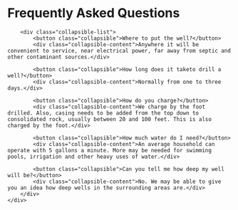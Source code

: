 <script src="{{ '/js/collapsible.js?v=' | append: site.github.build_revision | relative_url }}"></script>

<div id="root">
    <div id="faq">
        <h1>Frequently Asked Questions</h1>

        <div class="collapsible-list">
            <button class="collapsible">Where to put the well?</button>
            <div class="collapsible-content">Anywhere it will be convenient to service, near electrical power, far away from septic and other contaminant sources.</div>

            <button class="collapsible">How long does it taketo drill a well?</button>
            <div class="collapsible-content">Normally from one to three days.</div>

            <button class="collapsible">How do you charge?</button>
            <div class="collapsible-content">We charge by the foot drilled. Also, casing needs to be added from the top down to consolidated rock, usually between 20 and 100 feet. This is also charged by the foot.</div>

            <button class="collapsible">How much water do I need?</button>
            <div class="collapsible-content">An average household can operate with 5 gallons a minute. More may be needed for swimming pools, irrigation and other heavy uses of water.</div>

            <button class="collapsible">Can you tell me how deep my well will be?</button>
            <div class="collapsible-content">No. We may be able to give you an idea how deep wells in the surrounding areas are.</div>
        </div>
    </div>
</div>
